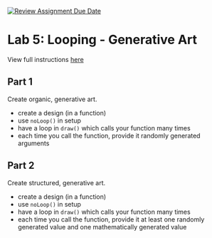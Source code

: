 [![Review Assignment Due Date](https://classroom.github.com/assets/deadline-readme-button-24ddc0f5d75046c5622901739e7c5dd533143b0c8e959d652212380cedb1ea36.svg)](https://classroom.github.com/a/AKWhrUwC)
# Lab 5: Looping - Generative Art

View full instructions [here](https://docs.google.com/document/d/1Zv2180DkNRuQybnAWZ5Ui7G-_Nca7k7CfRz9qAf0nEU/edit?usp=sharing)

## Part 1

Create organic, generative art.

- create a design (in a function)
- use `noLoop()` in setup
- have a loop in `draw()` which calls your function many times
- each time you call the function, provide it randomly generated arguments

## Part 2

Create structured, generative art.

- create a design (in a function)
- use `noLoop()` in setup
- have a loop in `draw()` which calls your function many times
- each time you call the function, provide it at least one randomly generated value and one mathematically generated value
